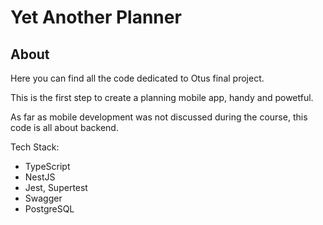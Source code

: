 # Yet Another Planner

## About
Here you can find all the code dedicated to Otus final project.

This is the first step to create a planning mobile app, handy and powetful.

As far as mobile development was not discussed during the course, this code is all about backend.

Tech Stack:
* TypeScript
* NestJS
* Jest, Supertest
* Swagger
* PostgreSQL
